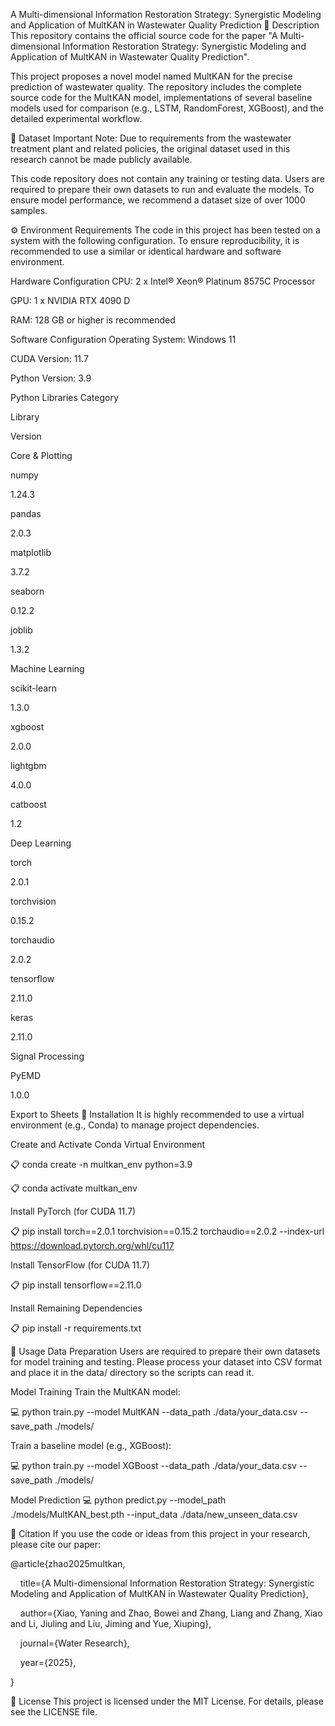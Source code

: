 A Multi-dimensional Information Restoration Strategy: Synergistic Modeling and Application of MultKAN in Wastewater Quality Prediction
📝 Description
This repository contains the official source code for the paper "A Multi-dimensional Information Restoration Strategy: Synergistic Modeling and Application of MultKAN in Wastewater Quality Prediction".

This project proposes a novel model named MultKAN for the precise prediction of wastewater quality. The repository includes the complete source code for the MultKAN model, implementations of several baseline models used for comparison (e.g., LSTM, RandomForest, XGBoost), and the detailed experimental workflow.

📁 Dataset
Important Note: Due to requirements from the wastewater treatment plant and related policies, the original dataset used in this research cannot be made publicly available.

This code repository does not contain any training or testing data. Users are required to prepare their own datasets to run and evaluate the models. To ensure model performance, we recommend a dataset size of over 1000 samples.

⚙️ Environment Requirements
The code in this project has been tested on a system with the following configuration. To ensure reproducibility, it is recommended to use a similar or identical hardware and software environment.

Hardware Configuration
CPU: 2 x Intel® Xeon® Platinum 8575C Processor

GPU: 1 x NVIDIA RTX 4090 D

RAM: 128 GB or higher is recommended

Software Configuration
Operating System: Windows 11

CUDA Version: 11.7

Python Version: 3.9

Python Libraries
Category

Library

Version

Core & Plotting

numpy

1.24.3

pandas

2.0.3

matplotlib

3.7.2

seaborn

0.12.2

joblib

1.3.2

Machine Learning

scikit-learn

1.3.0

xgboost

2.0.0

lightgbm

4.0.0

catboost

1.2

Deep Learning

torch

2.0.1

torchvision

0.15.2

torchaudio

2.0.2

tensorflow

2.11.0

keras

2.11.0

Signal Processing

PyEMD

1.0.0


Export to Sheets
🔧 Installation
It is highly recommended to use a virtual environment (e.g., Conda) to manage project dependencies.

Create and Activate Conda Virtual Environment

📋 conda create -n multkan_env python=3.9

📋 conda activate multkan_env

Install PyTorch (for CUDA 11.7)

📋 pip install torch==2.0.1 torchvision==0.15.2 torchaudio==2.0.2 --index-url https://download.pytorch.org/whl/cu117

Install TensorFlow (for CUDA 11.7)

📋 pip install tensorflow==2.11.0

Install Remaining Dependencies


📋 pip install -r requirements.txt

🚀 Usage
Data Preparation
Users are required to prepare their own datasets for model training and testing. Please process your dataset into CSV format and place it in the data/ directory so the scripts can read it.

Model Training
Train the MultKAN model:

💻 python train.py --model MultKAN --data_path ./data/your_data.csv --save_path ./models/

Train a baseline model (e.g., XGBoost):

💻 python train.py --model XGBoost --data_path ./data/your_data.csv --save_path ./models/

Model Prediction
💻 python predict.py --model_path ./models/MultKAN_best.pth --input_data ./data/new_unseen_data.csv

📝 Citation
If you use the code or ideas from this project in your research, please cite our paper:

@article{zhao2025multkan,

    title={A Multi-dimensional Information Restoration Strategy: Synergistic Modeling and Application of MultKAN in Wastewater Quality Prediction},

    author={Xiao, Yaning and Zhao, Bowei and Zhang, Liang and Zhang, Xiao and Li, Jiuling and Liu, Jiming and Yue, Xiuping},

    journal={Water Research},

    year={2025},

}

📜 License
This project is licensed under the MIT License. For details, please see the LICENSE file.

